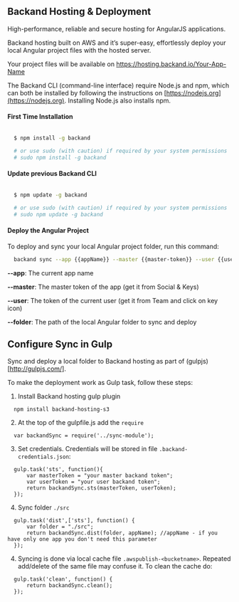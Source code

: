 ## Backand Hosting & Deployment
High-performance, reliable and secure hosting for AngularJS applications.

Backand hosting built on AWS and it’s super-easy, effortlessly deploy your local Angular project files with the
hosted server.

Your project files will be available on https://hosting.backand.io/Your-App-Name

The Backand CLI (command-line interface) require Node.js and npm, which can both be installed by following the instructions on [https://nodejs.org](https://nodejs.org). Installing Node.js also installs npm.

#### First Time Installation

```bash

  $ npm install -g backand

  # or use sudo (with caution) if required by your system permissions
  # sudo npm install -g backand
```

#### Update previous Backand CLI

```bash

  $ npm update -g backand

  # or use sudo (with caution) if required by your system permissions
  # sudo npm update -g backand
```

#### Deploy the Angular Project

To deploy and sync your local Angular project folder, run this command:

```bash
  backand sync --app {{appName}} --master {{master-token}} --user {{user-token}} --folder /path/to/project/folder
```

  **--app**: The current app name
  
  **--master**: The master token of the app (get it from Social & Keys)
  
  **--user**: The token of the current user (get it from Team and click on key icon)
  
  **--folder**: The path of the local Angular folder to sync and deploy
  
  
## Configure Sync in Gulp

Sync and deploy a local folder to Backand hosting as part of (gulpjs)[http://gulpjs.com/].

To make the deployment work as Gulp task, follow these steps:

1. Install Backand hosting gulp plugin

```
  npm install backand-hosting-s3
```

2. At the top of the gulpfile.js add the `require`

```
  var backandSync = require('../sync-module');
```  

3. Set credentials. Credentials will be stored in file `.backand-credentials.json`:

```
  gulp.task('sts', function(){
      var masterToken = "your master backand token";
      var userToken = "your user backand token"; 
      return backandSync.sts(masterToken, userToken);
  });
```

4. Sync folder `./src`

```
  gulp.task('dist',['sts'], function() {   
      var folder = "./src";
      return backandSync.dist(folder, appName); //appName - if you have only one app you don't need this parameter
  });
```

4. Syncing is done via local cache file `.awspublish-<bucketname>`. Repeated add/delete of the same file may confuse it. To clean the cache do:

```
  gulp.task('clean', function() {
      return backandSync.clean();
  });
```